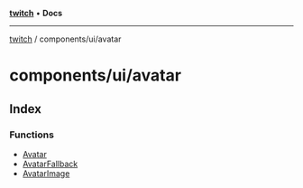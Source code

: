 [**twitch**](../../../README.md) • **Docs**

***

[twitch](../../../modules.md) / components/ui/avatar

# components/ui/avatar

## Index

### Functions

- [Avatar](functions/Avatar.md)
- [AvatarFallback](functions/AvatarFallback.md)
- [AvatarImage](functions/AvatarImage.md)
